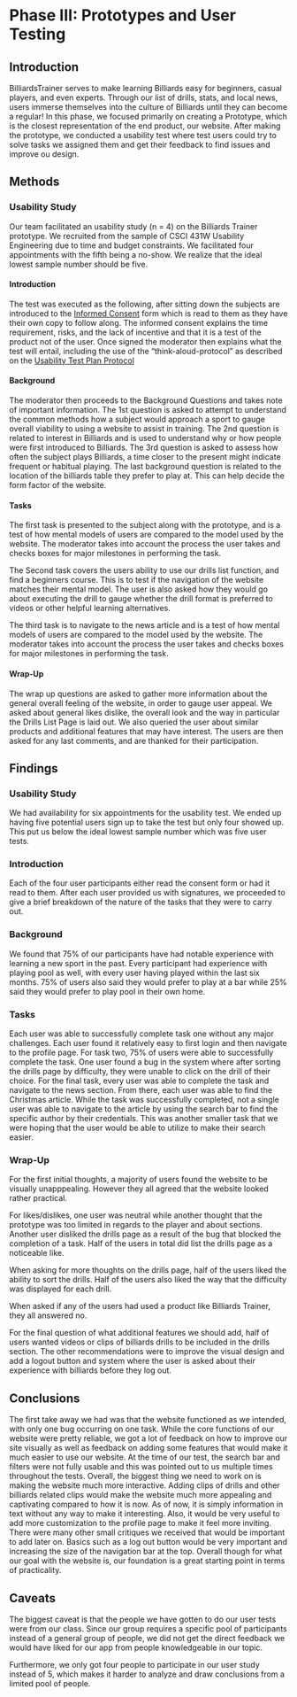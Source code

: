 # Phase III: Prototypes and User Testing

## Introduction
BilliardsTrainer serves to make learning Billiards easy for beginners, casual players, and even experts. Through our list of drills, stats, and local news, users immerse themselves into the culture of Billiards until they can become a regular! In this phase, we focused primarily on creating a Prototype, which is the closest representation of the end product, our website. After making the prototype, we conducted a usability test where test users could try to solve tasks we assigned them and get their feedback to find issues and improve ou design.

## Methods

### Usability Study
Our team facilitated an usability study (n = 4) on the Billiards Trainer prototype. We recruited from the sample of CSCI 431W Usability Engineering due  to time and budget constraints. We facilitated four appointments with the fifth being a no-show. We realize that the ideal lowest sample number should be five. 
#### Introduction
The test was executed as the following, after sitting down the subjects are introduced to the [Informed Consent](assets/INFORMEDCONSENTFORM.pdf) form which is read to them as they have their own copy to follow along. The informed consent explains the time requirement, risks, and the lack of incentive and that it is a test of the product not of the user. Once signed the moderator then explains what the test will entail, including the use of the “think-aloud-protocol” as described on the [Usability Test Plan Protocol](assets/BilliardsTestPlanProtocol.pdf)
#### Background
The moderator then proceeds to the Background Questions and takes note of important information. The 1st question is asked to attempt to understand the common methods how a subject would approach a sport to gauge overall viability to using a website to  assist in training. The 2nd question is related to interest in Billiards and is used to understand why or how people were first introduced to Billiards. The 3rd question is asked to assess how often the subject plays Billiards, a time closer to the present might indicate frequent or habitual playing. The last background question is related to the location of the billiards table they prefer to play at. This can help decide the form factor of the website. 
#### Tasks
The first task is presented to the subject along with the prototype, and is a test of how mental models of users are compared to the model used by the website. The moderator takes into account the process the user takes and checks boxes for major milestones in performing the task.

The Second task covers the users ability to use our drills list function, and find a beginners course. This is to test if the navigation of the website matches their mental model. The user is also asked how they would go about executing the drill to gauge whether the drill format is preferred to videos or other helpful learning alternatives.

The third task is to navigate to the news article and is a test of how mental models of users are compared to the model used by the website. The moderator takes into account the process the user takes and checks boxes for major milestones in performing the task.
#### Wrap-Up
The wrap up questions are asked to gather more information about the general overall feeling of the website, in order to gauge user appeal. We asked about general likes dislike, the overall look and the way in particular the Drills List Page is laid out.  We also queried the user about similar products and additional features that may have interest. The users are then asked for any last comments, and are thanked for their participation. 


## Findings

### Usability Study
We had availability for six appointments for the usability test. We ended up having five potential users sign up to take the test but only four showed up. This put us below the ideal lowest sample number which was five user tests.

### Introduction

Each of the four user participants either read the consent form or had it read to them. After each user provided us with signatures, we proceeded to give a brief breakdown of the nature of the tasks that they were to carry out. 

### Background

We found that 75% of our participants have had notable experience with learning a new sport in the past. Every participant had experience with playing pool as well, with every user having played within the last six months. 75% of users also said they would prefer to play at a bar while 25% said they would prefer to play pool in their own home. 

### Tasks

Each user was able to successfully complete task one without any major challenges. Each user found it relatively easy to first login and then navigate to the profile page. For task two, 75% of users were able to successfully complete the task. One user found a bug in the system where after sorting the drills page by difficulty, they were unable to click on the drill of their choice. For the final task, every user was able to complete the task and navigate to the news section. From there, each user was able to find the Christmas article. While the task was successfully completed, not a single user was able to navigate to the article by using the search bar to find the specific author by their credentials. This was another smaller task that we were hoping that the user would be able to utilize to make their search easier.

### Wrap-Up

For the first initial thoughts, a majority of users found the website to be visually unapppealing. However they all agreed that the website looked rather practical. 

For likes/dislikes, one user was neutral while another thought that the prototype was too limited in regards to the player and about sections. Another user disliked the drills page as a result of the bug that blocked the completion of a task. Half of the users in total did list the drills page as a noticeable like. 

When asking for more thoughts on the drills page, half of the users liked the ability to sort the drills. Half of the users also liked the way that the difficulty was displayed for each drill. 

When asked if any of the users had used a product like Billiards Trainer, they all answered no. 

For the final question of what additional features we should add, half of users wanted videos or clips of billiards drills to be included in the drills section. The other recommendations were to improve the visual design and add a logout button and system where the user is asked about their experience with billiards before they log out. 

## Conclusions

The first take away we had was that the website functioned as we intended, with only one bug occurring on one task. While the core functions of our website were pretty reliable, we got a lot of feedback on how to improve our site visually as well as feedback on adding some features that would make it much easier to use our website. At the time of our test, the search bar and filters were not fully usable and this was pointed out to us multiple times throughout the tests. Overall, the biggest thing we need to work on is making the website much more interactive. Adding clips of drills and other billiards related clips would make the website much more appealing and captivating compared to how it is now. As of now, it is simply information in text without any way to make it interesting. Also, it would be very useful to add more customization to the profile page to make it feel more inviting. There were many other small critiques we received that would be important to add later on. Basics such as a log out button would be very important and increasing the size of the navigation bar at the top. Overall though for what our goal with the website is, our foundation is a great starting point in terms of practicality. 


## Caveats
The biggest caveat is that the people we have gotten to do our user tests were from our class. Since our group requires a specific pool of participants instead of a general group of people, we did not get the direct feedback we would have liked for our app from people knowledgeable in our topic.

Furthermore, we only got four people to participate in our user study instead of 5, which makes it harder to analyze and draw conclusions from a limited pool of people.

